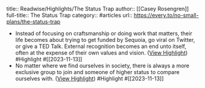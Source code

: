 title:: Readwise/Highlights/The Status Trap
author:: [[Casey Rosengren]]
full-title:: The Status Trap
category:: #articles
url:: https://every.to/no-small-plans/the-status-trap
- Instead of focusing on craftsmanship or doing work that matters, their life becomes about trying to get funded by Sequoia, go viral on Twitter, or give a TED Talk. External recognition becomes an end unto itself, often at the expense of their own values and vision. ([View Highlight](https://read.readwise.io/read/01hf3841ezez0n75et36caemmz)) #Highlight #[[2023-11-13]]
- No matter where we find ourselves in society, there is always a more exclusive group to join and someone of higher status to compare ourselves with. ([View Highlight](https://read.readwise.io/read/01hf384b4attb3cy2egpnn3ypd)) #Highlight #[[2023-11-13]]